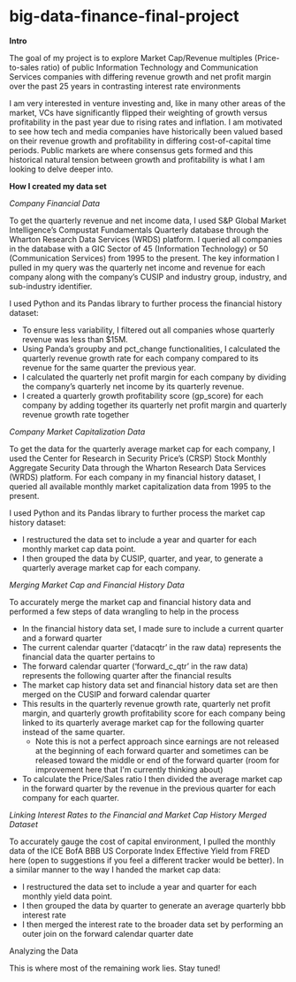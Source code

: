 # big-data-finance-final-project

**Intro**

The goal of my project is to explore Market Cap/Revenue multiples (Price-to-sales ratio) of public Information Technology and Communication Services companies with differing revenue growth and net profit margin over the past 25 years in contrasting interest rate environments

I am very interested in venture investing and, like in many other areas of the market, VCs have significantly flipped their weighting of growth versus profitability in the past year due to rising rates and inflation. I am motivated to see how tech and media companies have historically been valued based on their revenue growth and profitability in differing cost-of-capital time periods. Public markets are where consensus gets formed and this historical natural tension between growth and profitability is what I am looking to delve deeper into.

**How I created my data set**

_Company Financial Data_

To get the quarterly revenue and net income data, I used S&P Global Market Intelligence’s Compustat Fundamentals Quarterly database through the Wharton Research Data Services (WRDS) platform. I queried all companies in the database with a GIC Sector of 45 (Information Technology) or 50 (Communication Services) from 1995 to the present. The key information I pulled in my query was the quarterly net income and revenue for each company along with the company’s CUSIP and industry group, industry, and sub-industry identifier.

I used Python and its Pandas library to further process the financial history dataset:
- To ensure less variability, I filtered out all companies whose quarterly revenue was less than $15M.
- Using Panda’s groupby and pct_change functionalities, I calculated the quarterly revenue growth rate for each company compared to its revenue for the same quarter the previous year. 
- I calculated the quarterly net profit margin for each company by dividing the company’s quarterly net income by its quarterly revenue. 
- I created a quarterly growth profitability score (gp_score) for each company by adding together its quarterly net profit margin and quarterly revenue growth rate together

_Company Market Capitalization Data_

To get the data for the quarterly average market cap for each company, I used the Center for Research in Security Price’s (CRSP) Stock Monthly Aggregate Security Data through the Wharton Research Data Services (WRDS) platform. For each company in my financial history dataset, I queried all available monthly market capitalization data from 1995 to the present.

I used Python and its Pandas library to further process the market cap history dataset:
- I restructured the data set to include a year and quarter for each monthly market cap data point.
- I then grouped the data by CUSIP, quarter, and year, to generate a quarterly average market cap for each company.

_Merging Market Cap and Financial History Data_

To accurately merge the market cap and financial history data and performed a few steps of data wrangling to help in the process
- In the financial history data set, I made sure to include a current quarter and a forward quarter
- The current calendar quarter (‘datacqtr’ in the raw data) represents the financial data the quarter pertains to
- The forward calendar quarter (‘forward_c_qtr’ in the raw data) represents the following quarter after the financial results
- The market cap history data set and financial history data set are then merged on the CUSIP and forward calendar quarter
- This results in the quarterly revenue growth rate, quarterly net profit margin, and quarterly growth profitability score for each company being linked to its quarterly average market cap for the following quarter instead of the same quarter. 
  - Note this is not a perfect approach since earnings are not released at the beginning of each forward quarter and sometimes can be released toward the middle or end of the forward quarter (room for improvement here that I'm currently thinking about)
- To calculate the Price/Sales ratio I then divided the average market cap in the forward quarter by the revenue in the previous quarter for each company for each quarter.

_Linking Interest Rates to the Financial and Market Cap History Merged Dataset_

To accurately gauge the cost of capital environment, I pulled the monthly data of the ICE BofA BBB US Corporate Index Effective Yield from FRED here (open to suggestions if you feel a different tracker would be better). In a similar manner to the way I handed the market cap data:
- I restructured the data set to include a year and quarter for each monthly yield data point.
- I then grouped the data by quarter to generate an average quarterly bbb interest rate
- I then merged the interest rate to the broader data set by performing an outer join on the forward calendar quarter date


Analyzing the Data

This is where most of the remaining work lies. Stay tuned!
